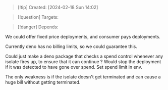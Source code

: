 
>[!tip] Created: [2024-02-18 Sun 14:02]

>[!question] Targets: 

>[!danger] Depends: 

We could offer fixed price deployments, and consumer pays deployments.

Currently deno has no billing limits, so we could guarantee this.

Could just make a deno package that checks a spend control whenever any isolate fires up, to ensure that it can continue ?
Would stop the deployment if it was detected to have gone over spend.
Set spend limit in env.

The only weakness is if the isolate doesn't get terminated and can cause a huge bill without getting terminated.